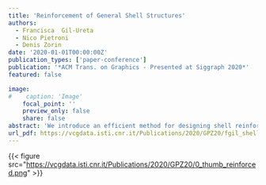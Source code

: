 ```yaml
---
title: 'Reinforcement of General Shell Structures'
authors:
  - Francisca  Gil-Ureta
  - Nico Pietroni
  - Denis Zorin
date: '2020-01-01T00:00:00Z'
publication_types: ['paper-conference']
publication: '*ACM Trans. on Graphics - Presented at Siggraph 2020*'
featured: false

image:
#    caption: 'Image'
    focal_point: ''
    preview_only: false
    share: false
abstract: 'We introduce an efficient method for designing shell reinforcements of minimal weight. Inspired by classical Michell trusses, we create a reinforcement layout whose members are aligned with optimal stress directions, then optimize their shape minimizing the volume while keeping stresses bounded. We exploit two predominant techniques for reinforcing shells: adding ribs aligned with stress directions and using thicker walls on regions of high stress. Most previous work can generate either only ribs or only variablethickness walls. However, in the general case, neither approach by itself will provide optimal solutions. By using a more precise volume model, our method is capable of producing optimized structures with the full range of qualitative behaviors: from ribs to walls, and smoothly transitioning in between. Our method includes new algorithms for determining the layout of reinforcement structure elements, and an efficient algorithm to optimize their shape, minimizing a non-linear non-convex functional at a fraction of the cost and with better optimality compared to standard solvers. We demonstrate the optimization results for a variety of shapes, and the improvements it yields in the strength of 3D-printed objects.'
url_pdf: https://vcgdata.isti.cnr.it/Publications/2020/GPZ20/fgil_shellopt_tex.pdf
---
```

{{< figure src="https://vcgdata.isti.cnr.it/Publications/2020/GPZ20/0_thumb_reinforced.png" >}}
